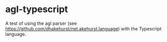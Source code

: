# agl-typescript

A test of using the agl parser (see https://github.com/dhakehurst/net.akehurst.language) with the Typescript language.
